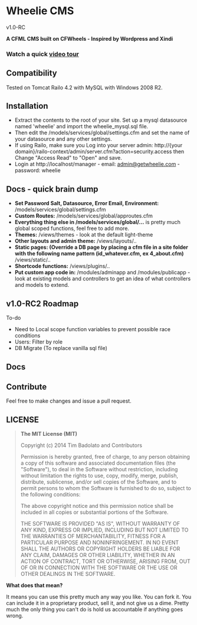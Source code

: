 # Wheelie CMS
v1.0-RC
 
**A CFML CMS built on CFWheels - Inspired by Wordpress and Xindi**

### Watch a quick [video tour](http://youtu.be/7AAMkGP-y3E)

## Compatibility

Tested on Tomcat Railo 4.2 with MySQL with Windows 2008 R2.

## Installation

* Extract the contents to the root of your site. Set up a mysql datasource named 'wheelie' and import the wheelie_mysql.sql file. 
* Then edit the /models/services/global/settings.cfm and set the name of your datasource and any other settings.
* If using Railo, make sure you Log into your server admin:
http://{your domain}/railo-context/admin/server.cfm?action=security.access then Change "Access Read" to "Open" and save.
* Login at http://localhost/manager - email: admin@getwheelie.com - password: wheelie

## Docs - quick brain dump

* **Set Password Salt, Datasource, Error Email, Environment:**  /models/services/global/settings.cfm
* **Custom Routes:** /models/services/global/approutes.cfm
* **Everything thing else in /models/services/global/...** is pretty much global scoped functions, feel free to add more.
* **Themes:** /views/themes - look at the default light-theme
* **Other layouts and admin theme:** /views/layouts/..
* **Static pages: (Override a DB page by placing a cfm file in a site folder with the following name pattern (id_whatever.cfm, ex 4_about.cfm)** /views/static/..
* **Shortcode functions:** /views/plugins/..
* **Put custom app code in:** /modules/adminapp and /modules/publicapp - look at existing models and controllers to get an idea of what controllers and models to extend.


## v1.0-RC2 Roadmap

To-do
* Need to Local scope function variables to prevent possible race conditions
* Users: Filter by role
* DB Migrate (To replace vanilla sql file)

## Docs



## Contribute

Feel free to make changes and issue a pull request.

## LICENSE

>**The MIT License (MIT)**
>
>Copyright (c) 2014 Tim Badolato and Contributors
>
>Permission is hereby granted, free of charge, to any person obtaining a copy of this software and associated documentation files (the "Software"), to deal in the Software without restriction, including without limitation the rights to use, copy, modify, merge, publish, distribute, sublicense, and/or sell copies of the Software, and to permit persons to whom the Software is furnished to do so, subject to the following conditions:
>
>The above copyright notice and this permission notice shall be included in all copies or substantial portions of the Software.
>
>THE SOFTWARE IS PROVIDED "AS IS", WITHOUT WARRANTY OF ANY KIND, EXPRESS OR IMPLIED, INCLUDING BUT NOT LIMITED TO THE WARRANTIES OF MERCHANTABILITY, FITNESS FOR A PARTICULAR PURPOSE AND NONINFRINGEMENT. IN NO EVENT SHALL THE AUTHORS OR COPYRIGHT HOLDERS BE LIABLE FOR ANY CLAIM, DAMAGES OR OTHER LIABILITY, WHETHER IN AN ACTION OF CONTRACT, TORT OR OTHERWISE, ARISING FROM, OUT OF OR IN CONNECTION WITH THE SOFTWARE OR THE USE OR OTHER DEALINGS IN THE SOFTWARE.

**What does that mean?**

It means you can use this pretty much any way you like. You can fork it. You can include it in a proprietary product, sell it, and not give us a dime. Pretty much the only thing you can't do is hold us accountable if anything goes wrong.
